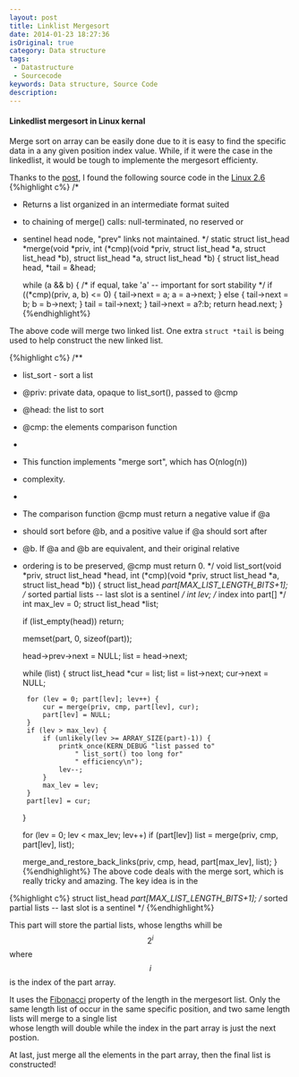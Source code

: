 ```yaml
---
layout: post
title: Linklist Mergesort
date: 2014-01-23 18:27:36
isOriginal: true
category: Data structure
tags:
 - Datastructure
 - Sourcecode
keywords: Data structure, Source Code
description: 
---
```


#### Linkedlist mergesort in Linux kernal

Merge sort on array can be easily done due to it is easy to find the specific data in 
a any given position index value. While, if it were the case in the linkedlist, it would
be tough to implemente the mergesort efficienty. 

Thanks to the [post](http://cstheory.stackexchange.com/questions/19759/core-algorithms-deployed/19773#19773), 
I found the following source code in the [Linux 2.6](https://github.com/mirrors/linux-2.6/blob/master/lib/list_sort.c)
{%highlight c%}
/*
 * Returns a list organized in an intermediate format suited
 * to chaining of merge() calls: null-terminated, no reserved or
 * sentinel head node, "prev" links not maintained.
 */
static struct list_head *merge(void *priv,
				int (*cmp)(void *priv, struct list_head *a,
					struct list_head *b),
				struct list_head *a, struct list_head *b)
{
	struct list_head head, *tail = &head;

	while (a && b) {
		/* if equal, take 'a' -- important for sort stability */
		if ((*cmp)(priv, a, b) <= 0) {
			tail->next = a;
			a = a->next;
		} else {
			tail->next = b;
			b = b->next;
		}
		tail = tail->next;
	}
	tail->next = a?:b;
	return head.next;
}
{%endhighlight%}

The above code will merge two linked list. One extra `struct *tail` is being used to help construct the new linked list.

{%highlight c%}
/**
 * list_sort - sort a list
 * @priv: private data, opaque to list_sort(), passed to @cmp
 * @head: the list to sort
 * @cmp: the elements comparison function
 *
 * This function implements "merge sort", which has O(nlog(n))
 * complexity.
 *
 * The comparison function @cmp must return a negative value if @a
 * should sort before @b, and a positive value if @a should sort after
 * @b. If @a and @b are equivalent, and their original relative
 * ordering is to be preserved, @cmp must return 0.
 */
void list_sort(void *priv, struct list_head *head,
		int (*cmp)(void *priv, struct list_head *a,
			struct list_head *b))
{
	struct list_head *part[MAX_LIST_LENGTH_BITS+1]; /* sorted partial lists
						-- last slot is a sentinel */
	int lev;  /* index into part[] */
	int max_lev = 0;
	struct list_head *list;

	if (list_empty(head))
		return;

	memset(part, 0, sizeof(part));

	head->prev->next = NULL;
	list = head->next;

	while (list) {
		struct list_head *cur = list;
		list = list->next;
		cur->next = NULL;

		for (lev = 0; part[lev]; lev++) {
			cur = merge(priv, cmp, part[lev], cur);
			part[lev] = NULL;
		}
		if (lev > max_lev) {
			if (unlikely(lev >= ARRAY_SIZE(part)-1)) {
				printk_once(KERN_DEBUG "list passed to"
					" list_sort() too long for"
					" efficiency\n");
				lev--;
			}
			max_lev = lev;
		}
		part[lev] = cur;
	}

	for (lev = 0; lev < max_lev; lev++)
		if (part[lev])
			list = merge(priv, cmp, part[lev], list);

	merge_and_restore_back_links(priv, cmp, head, part[max_lev], list);
}
{%endhighlight%}
The above code deals with the merge sort, which is really tricky and amazing.
The key idea is in the 

{%highlight c%}
	struct list_head *part[MAX_LIST_LENGTH_BITS+1]; /* sorted partial lists
						-- last slot is a sentinel */
{%endhighlight%}

This part will store the partial lists, whose lengths whill be 
$$2^i$$ where $$i$$ is the index of the part array.

It uses the [Fibonacci](http://en.wikipedia.org/wiki/Fibonacci_number)
property of the length in the mergesort list. Only the same length list of occur
in the same specific position, and two same length lists will merge to a single list  
whose length will double while the index in the part array is just the next postion.

At last, just merge all the elements in the part array, then the final list is constructed!





